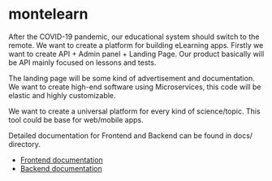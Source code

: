 # montelearn
After the COVID-19 pandemic, our educational system should switch to the remote. We want to create a platform for building eLearning apps. Firstly we want to create API + Admin panel + Landing Page. Our product basically will be API mainly focused on lessons and tests.

The landing page will be some kind of advertisement and documentation. We want to create high-end software using Microservices, this code will be elastic and highly customizable.

We want to create a universal platform for every kind of science/topic. This tool could be base for web/mobile apps.

Detailed documentation for Frontend and Backend can be found in docs/ directory. 
- [Frontend documentation](docs/FRONTEND.md)
- [Backend documentation](docs/BACKEND.md)
